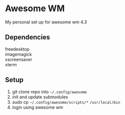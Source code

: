 # Awesome WM 
My personal set up for awesome wm 4.3

## Dependencies
freedesktop  
imagemagick  
xscreensaver  
xterm  

## Setup
1. git clone repo into `~/.config/awesome`
2. init and update submodules
3. sudo cp `~/.config/awesome/scripts/*` `/usr/local/bin`
4. login using awesome wm
